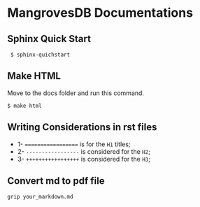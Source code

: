# MangrovesDB Documentations

## Sphinx Quick Start

<code> $ sphinx-quichstart </code>


## Make HTML
Move to the docs folder and run this command.
```
$ make html
```

## Writing Considerations in rst files

- 1- ```=================``` is for the ```H1``` titles;
- 2- ```-----------------``` is considered for the ```H2```;
- 3- ```+++++++++++++++++``` is considered for the ```H3```;


## Convert md to pdf file
```
grip your_markdown.md
```